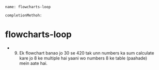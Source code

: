 ```ngMeta
name: flowcharts-loop

completionMethoh:
```
# flowcharts-loop

- 9) Ek flowchart banao jo 30 se 420 tak unn numbers ka sum calculate kare jo 8 ke multiple hai yaani wo numbers 8 ke table (paahade) mein aate hai.



